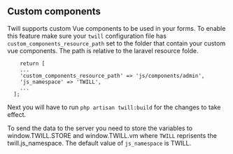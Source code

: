 ## Custom components

Twill supports custom Vue components to be used in your forms. To enable this feature make sure your `twill` configuration file has `custom_components_resource_path` set to the folder that contain your custom vue components.
The path is relative to the laravel resource folde. 

```
	return [
    ...
    'custom_components_resource_path' => 'js/components/admin',
    'js_namespace' => 'TWILL',
    ...
  ];
```

Next you will have to run `php artisan twill:build` for the changes to take effect.

To send the data to the server you need to store the variables to window.TWILL.STORE and window.TWILL.vm where `TWILL` reprisents the twill.js_namespace. 
The default value of `js_namespace` is TWILL.
